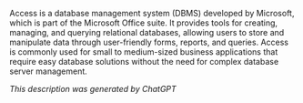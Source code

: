 Access is a database management system (DBMS) developed by Microsoft, which is part of the Microsoft Office suite. It provides tools for creating, managing, and querying relational databases, allowing users to store and manipulate data through user-friendly forms, reports, and queries. Access is commonly used for small to medium-sized business applications that require easy database solutions without the need for complex database server management.

*This description was generated by ChatGPT*